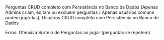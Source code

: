Perguntas CRUD completo com Persistência no Banco de Dados (Apenas Admins criam, editam ou excluem perguntas / Apenas usuários comuns podem jogá-las);
Usuários CRUD completo com Persistência no Banco de Dados

Erros:
Ofensiva 
Sorteio de Perguntas ao jogar (perguntas se repetem)
